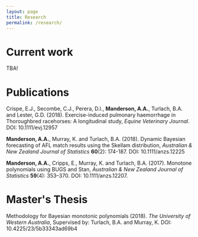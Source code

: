 ```yaml
---
layout: page
title: Research
permalink: /research/
---
```


# Current work

TBA! 

# Publications

Crispe, E.J., Secombe, C.J., Perera, D.I., **Manderson, A.A.**, Turlach, B.A. and
Lester, G.D. (2018). Exercise-induced pulmonary haemorrhage in Thoroughbred
racehorses: A longitudinal study, _Equine Veterinary Journal_.
DOI: 10.1111/evj.12957

**Manderson, A.A.**, Murray, K. and Turlach, B.A. (2018).
Dynamic Bayesian forecasting of AFL match results using the Skellam distribution,
_Australian & New Zealand Journal of Statistics_ **60**(2): 174-187. 
DOI: 10.1111/anzs.12225 

**Manderson, A.A.**, Cripps, E., Murray, K. and Turlach, B.A. (2017).
Monotone polynomials using BUGS and Stan,
_Australian & New Zealand Journal of Statistics_ **59**(4): 353–370. 
DOI: 10.1111/anzs.12207.

# Master's Thesis

Methodology for Bayesian monotonic polynomials (2018).
_The University of Western Australia_, 
Supervised by: Turlach, B.A. and Murray, K.
DOI: 10.4225/23/5b33343ad69b4 
